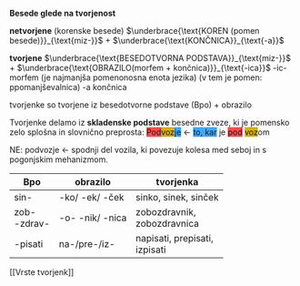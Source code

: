 **Besede glede na tvorjenost**

**netvorjene** (korenske besede)
$\underbrace{\text{KOREN (pomen besede)}}_{\text{miz-}}$ + $\underbrace{\text{KONČNICA}}_{\text{-a}}$

**tvorjene** 
$\underbrace{\text{BESEDOTVORNA PODSTAVA}}_{\text{miz-}}$ + $\underbrace{\text{OBRAZILO(morfem + končnica)}}_{\text{-ica}}$
-ic- morfem (je najmanjša pomenonosna enota jezika) (v tem je pomen: ppomanjševalnica)
-a končnica

tvorjenke so tvorjene iz besedotvorne podstave (Bpo) + obrazilo

Tvorjenke delamo iz **skladenske podstave** besedne zveze, ki je pomensko zelo splošna in slovnično preprosta:
<span style="background:#ff4d4f">Pod</span><span style="background:#d4b106">voz</span><span style="background:#40a9ff">je</span> <- <span style="background:#40a9ff">to, kar</span> je <span style="background:#ff4d4f">pod</span> <span style="background:#d4b106">voz</span>om

NE: podvozje <- spodnji del vozila, ki povezuje kolesa med seboj in s pogonjskim mehanizmom.

| Bpo             | obrazilo        | tvorjenka                        |
| --------------- | --------------- | -------------------------------- |
| sin-            | -ko/ -ek/ -ček  | sinko, sinek, sinček             |
| zob-<br>-zdrav- | -o- -nik/ -nica | zobozdravnik,<br>zobozdravnica   |
| -pisati         | na-/pre-/iz-    | napisati, prepisati,<br>izpisati |
[[Vrste tvorjenk]]